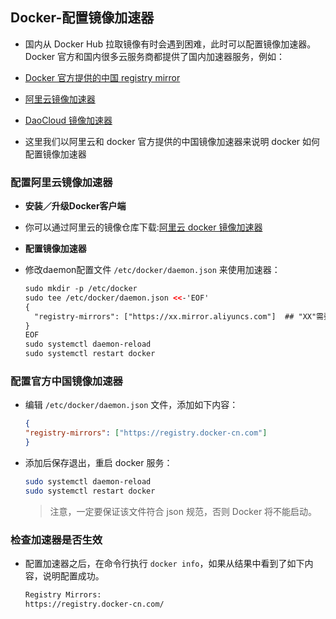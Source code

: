 ## Docker-配置镜像加速器

- 国内从 Docker Hub 拉取镜像有时会遇到困难，此时可以配置镜像加速器。Docker 官方和国内很多云服务商都提供了国内加速器服务，例如：
- [Docker 官方提供的中国 registry mirror](https://docs.docker.com/registry/recipes/mirror/#use-case-the-china-registry-mirror)
- [阿里云镜像加速器](https://cr.console.aliyun.com/?spm=a2c4e.11153940.blogcont29941.9.69a569d6cUxp04#/accelerator)
- [DaoCloud 镜像加速器](https://www.daocloud.io/mirror#accelerator-doc)

- 这里我们以阿里云和 docker 官方提供的中国镜像加速器来说明 docker 如何配置镜像加速器

### 配置阿里云镜像加速器

- **安装／升级Docker客户端**
- 你可以通过阿里云的镜像仓库下载:[阿里云 docker 镜像加速器](https://cr.console.aliyun.com/?spm=a2c4e.11153940.blogcont29941.9.69a569d6cUxp04#/accelerator)

- **配置镜像加速器**
- 修改daemon配置文件 `/etc/docker/daemon.json` 来使用加速器：
  ``` xml
  sudo mkdir -p /etc/docker
  sudo tee /etc/docker/daemon.json <<-'EOF'
  {
    "registry-mirrors": ["https://xx.mirror.aliyuncs.com"]  ## "XX"需要用你自己的阿里云账号登陆获取
  }
  EOF
  sudo systemctl daemon-reload
  sudo systemctl restart docker
  ```

### 配置官方中国镜像加速器
- 编辑 `/etc/docker/daemon.json` 文件，添加如下内容：
  ``` json
  {
  "registry-mirrors": ["https://registry.docker-cn.com"]
  }
  ```
- 添加后保存退出，重启 docker 服务：
  ``` bash
  sudo systemctl daemon-reload
  sudo systemctl restart docker
  ```
  > 注意，一定要保证该文件符合 json 规范，否则 Docker 将不能启动。

### 检查加速器是否生效
- 配置加速器之后，在命令行执行 `docker info`，如果从结果中看到了如下内容，说明配置成功。
  ``` bash
  Registry Mirrors:
  https://registry.docker-cn.com/
  ```

